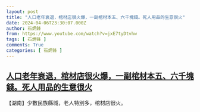 ```yaml
---
layout: post
title: "人口老年衰退，棺材店很火爆，一副棺材本五、六千塊錢。死人用品的生意很火"
date: 2024-04-06T23:30:07.000Z
author: 石炳鋒
from: https://www.youtube.com/watch?v=jxE7tyDtvhw
tags: [ 石炳锋 ]
comments: True
categories: [ 石炳锋 ]
---
```

<!--1712446207000-->
[人口老年衰退，棺材店很火爆，一副棺材本五、六千塊錢。死人用品的生意很火](https://www.youtube.com/watch?v=jxE7tyDtvhw)
------

<div>
【湖南】少數民族縣城，老人特別多，棺材店很火。
</div>
